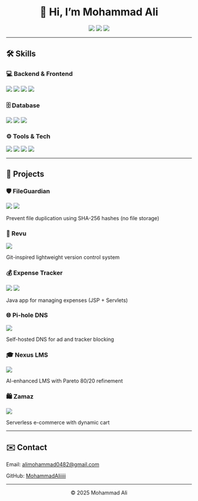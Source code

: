 <h1 align="center">👋 Hi, I’m Mohammad Ali</h1>

<p align="center">
  <img src="https://img.shields.io/badge/Aspiring%20Engineer-Civil%2C%20Software%2C%20Cybersecurity-blue?style=flat-square" />
  <img src="https://img.shields.io/badge/Diploma-Civil%20Engineering-informational?style=flat-square" />
  <img src="https://img.shields.io/badge/Exploring-Web%2FAndroid%2FCyber%2FAI%2FAerospace%2FIoT-yellow?style=flat-square" />
</p>

---

<h2>🛠️ Skills</h2>

<h3>💻 Backend & Frontend</h3>
<p>
  <img src="https://img.shields.io/badge/Node.js-339933?logo=node.js&logoColor=white&style=flat-square" />
  <img src="https://img.shields.io/badge/Express.js-000000?logo=express&logoColor=white&style=flat-square" />
  <img src="https://img.shields.io/badge/EJS-FFCA28?style=flat-square" />
  <img src="https://img.shields.io/badge/React-61DAFB?logo=react&logoColor=black&style=flat-square" />
</p>

<h3>🗄️ Database</h3>
<p>
  <img src="https://img.shields.io/badge/MongoDB-47A248?logo=mongodb&logoColor=white&style=flat-square" />
  <img src="https://img.shields.io/badge/MySQL-4479A1?logo=mysql&logoColor=white&style=flat-square" />
  <img src="https://img.shields.io/badge/SQL-336791?logo=postgresql&logoColor=white&style=flat-square" />
</p>

<h3>⚙️ Tools & Tech</h3>
<p>
  <img src="https://img.shields.io/badge/Git-F05032?logo=git&logoColor=white&style=flat-square" />
  <img src="https://img.shields.io/badge/Docker-2496ED?logo=docker&logoColor=white&style=flat-square" />
  <img src="https://img.shields.io/badge/Linux-FCC624?logo=linux&logoColor=black&style=flat-square" />
  <img src="https://img.shields.io/badge/Java-007396?logo=java&logoColor=white&style=flat-square" />
</p>

---

<h2>📂 Projects</h2>

<h3>🛡️ FileGuardian</h3>
<p>
  <img src="https://img.shields.io/badge/Node.js-339933?logo=node.js&logoColor=white&style=flat-square" />
  <img src="https://img.shields.io/badge/MongoDB-47A248?logo=mongodb&logoColor=white&style=flat-square" />
</p>
<p>Prevent file duplication using SHA-256 hashes (no file storage)</p>

<h3>🔧 Revu</h3>
<p>
  <img src="https://img.shields.io/badge/Node.js-339933?logo=node.js&logoColor=white&style=flat-square" />
</p>
<p>Git-inspired lightweight version control system</p>

<h3>💰 Expense Tracker</h3>
<p>
  <img src="https://img.shields.io/badge/Java-007396?logo=java&logoColor=white&style=flat-square" />
  <img src="https://img.shields.io/badge/MySQL-4479A1?logo=mysql&logoColor=white&style=flat-square" />
</p>
<p>Java app for managing expenses (JSP + Servlets)</p>

<h3>🌐 Pi-hole DNS</h3>
<p>
  <img src="https://img.shields.io/badge/Pi--hole-96060C?logo=pi-hole&logoColor=white&style=flat-square" />
</p>
<p>Self-hosted DNS for ad and tracker blocking</p>

<h3>🎓 Nexus LMS</h3>
<p>
  <img src="https://img.shields.io/badge/MERN%20Stack-4C8CBF?logo=javascript&logoColor=white&style=flat-square" />
</p>
<p>AI-enhanced LMS with Pareto 80/20 refinement</p>

<h3>🛍️ Zamaz</h3>
<p>
  <img src="https://img.shields.io/badge/Netlify-00C7B7?logo=netlify&logoColor=white&style=flat-square" />
</p>
<p>Serverless e-commerce with dynamic cart</p>

---

<h2>✉️ Contact</h2>
<p>Email: <a href="mailto:alimohammad0482@gmail.com">alimohammad0482@gmail.com</a></p>
<p>GitHub: <a href="https://github.com/MohammadAliiiii">MohammadAliiiii</a></p>

---

<p align="center">© 2025 Mohammad Ali</p>
